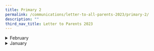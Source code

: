 ```yaml
---
title: Primary 2
permalink: /communications/letter-to-all-parents-2023/primary-2/
description: ""
third_nav_title: Letter to Parents 2023
---
```

<details>
  <summary>February</summary>
<ul>
	<li><a href="/files/Communications/Letters%20to%20All%20Parents%202023/Primary%202/February/P2%20Learning%20Support%20For%20Maths(LSM).pdf" target="_blank">P2 Learning Support for Maths Programme (LSM) </a> <font size="2">(1 February 2023)</font></li>
	</ul>
</details>

<details>
  <summary>January</summary>
  <ul>
	</ul>
</details>
